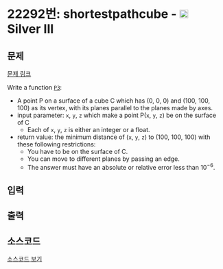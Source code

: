 # 22292번: shortestpathcube - <img src="https://static.solved.ac/tier_small/8.svg" style="height:20px" /> Silver III

<!-- performance -->

<!-- 문제 제출 후 깃허브에 푸시를 했을 때 제출한 코드의 성능이 입력될 공간입니다.-->

<!-- end -->

## 문제

[문제 링크](https://boj.kr/22292)


<p>Write a function <u><code>P3</code></u>:</p>

<ul>
<li>A point P on a surface of a cube C which has (0, 0, 0) and (100, 100, 100) as its vertex, with its planes parallel to the planes made by axes. </li>
<li>input parameter: <code>x</code>, <code>y</code>, <code>z</code> which make a point P(<code>x</code>, <code>y</code>, <code>z</code>) be on the surface of C
<ul>
<li>Each of <code>x</code>, <code>y</code>, <code>z</code> is either an integer or a float.</li>
</ul>
</li>
<li>return value: the minimum distance of (<code>x</code>, <code>y</code>, <code>z</code>) to (100, 100, 100) with these following restrictions:
<ul>
<li>You have to be on the surface of C.</li>
<li>You can move to different planes by passing an edge.</li>
<li>The answer must have an absolute or relative error less than 10<sup>−6</sup>.</li>
</ul>
</li>
</ul>



## 입력





## 출력





## 소스코드

[소스코드 보기](shortestpathcube.py)